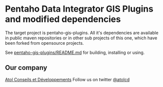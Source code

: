 Pentaho Data Integrator GIS Plugins and modified dependencies
================================

The target project is pentaho-gis-plugins.
All it's dependencies are available in public maven repositories or in other sub projects of this one, which have been forked from opensource projects.

See [pentaho-gis-plugins/README.md](https://github.com/atolcd/pentaho-gis-plugins/tree/master/pentaho-gis-plugins/README.md) for building, installing or using.


Our company
---------------------
[Atol Conseils et Développements](http://www.atolcd.com)
Follow us on twitter [@atolcd](https://twitter.com/atolcd)
